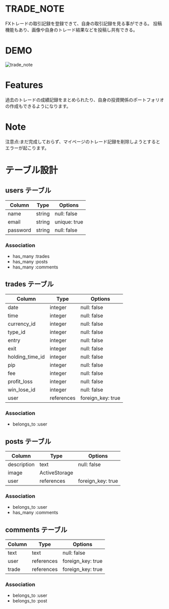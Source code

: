 # TRADE_NOTE
 
FXトレードの取引記録を登録できて、自身の取引記録を見る事ができる。
投稿機能もあり、画像や自身のトレード結果などを投稿し共有できる。
 
# DEMO

 ![trade_note](https://user-images.githubusercontent.com/76547704/116022405-18b04b00-a685-11eb-9211-632166ff9967.gif)

# Features
 
過去のトレードの成績記録をまとめられたり、自身の投資関係のポートフォリオの作成もできるようになります。
 
# Note

注意点:まだ完成しておらず、マイページのトレード記録を削除しようとするとエラーが起こります。
 

# テーブル設計

## users テーブル

| Column   | Type     | Options      |
| -------- | -------- | ------------ |
| name     | string   | null: false  |
| email    | string   | unique: true |
| password | string   | null: false  |

### Association

- has_many :trades
- has_many :posts
- has_many :comments

## trades テーブル

| Column          | Type       | Options           |
| --------------- | ---------- | ----------------- |
| date            | integer    | null: false       |
| time            | integer    | null: false       |
| currency_id     | integer    | null: false       |
| type_id         | integer    | null: false       |
| entry           | integer    | null: false       |
| exit            | integer    | null: false       |
| holding_time_id | integer    | null: false       |
| pip             | integer    | null: false       |
| fee             | integer    | null: false       |
| profit_loss     | integer    | null: false       |
| win_lose_id     | integer    | null: false       |
| user            | references | foreign_key: true |

### Association

- belongs_to :user

## posts テーブル

| Column      | Type          | Options           |
| ----------- | ------------- | ----------------- |
| description | text          | null: false       |
| image       | ActiveStorage |                   |
| user        | references    | foreign_key: true |

### Association

- belongs_to :user
- has_many   :comments

## comments テーブル

| Column | Type       | Options           |
| ------ | ---------- | ----------------- |
| text   | text       | null: false       |
| user   | references | foreign_key: true |
| trade  | references | foreign_key: true |

### Association

- belongs_to :user
- belongs_to :post
